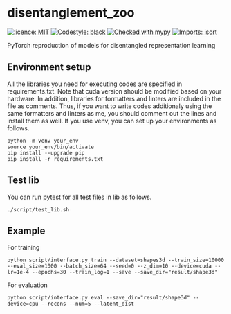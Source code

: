 # disentanglement_zoo
[![licence: MIT](https://black.readthedocs.io/en/stable/_static/license.svg)](https://github.com/masahiro-negishi/disentanglement_zoo/blob/main/LICENSE)
[![Codestyle: black](https://img.shields.io/badge/code%20style-black-000000.svg)](https://github.com/psf/black)
[![Checked with mypy](https://www.mypy-lang.org/static/mypy_badge.svg)](https://mypy-lang.org/)
[![Imports: isort](https://img.shields.io/badge/%20imports-isort-%231674b1?style=flat&labelColor=ef8336)](https://pycqa.github.io/isort/)

PyTorch reproduction of models for disentangled representation learning

## Environment setup
All the libraries you need for executing codes are specified in requirements.txt. Note that cuda version should be modified based on your hardware. In addition, libraries for formatters and linters are included in the file as comments. Thus, if you want to write codes additionaly using the same formatters and linters as me, you should comment out the lines and install them as well. If you use venv, you can set up your environments as follows.
```
python -m venv your_env
source your_env/bin/activate
pip install --upgrade pip
pip install -r requirements.txt
```

## Test lib
You can run pytest for all test files in lib as follows.
```
./script/test_lib.sh
```

## Example
For training
```
python script/interface.py train --dataset=shapes3d --train_size=10000 --eval_size=1000 --batch_size=64 --seed=0 --z_dim=10 --device=cuda --lr=1e-4 --epochs=30 --train_log=1 --save --save_dir="result/shape3d"
```

For evaluation
```
python script/interface.py eval --save_dir="result/shape3d" --device=cpu --recons --num=5 --latent_dist
```